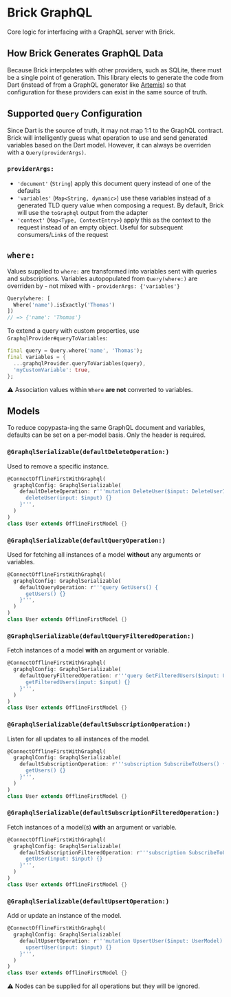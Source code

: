 # Brick GraphQL

Core logic for interfacing with a GraphQL server with Brick.

## How Brick Generates GraphQL Data

Because Brick interpolates with other providers, such as SQLite, there must be a single point of generation. This library elects to generate the code from Dart (instead of from a GraphQL generator like [Artemis](https://pub.dev/packages/artemis)) so that configuration for these providers can exist in the same source of truth.

## Supported `Query` Configuration

Since Dart is the source of truth, it may not map 1:1 to the GraphQL contract. Brick will intelligently guess what operation to use and send generated variables based on the Dart model. However, it can always be overriden with a `Query(providerArgs)`.

### `providerArgs:`

* `'document'` (`String`) apply this document query instead of one of the defaults
* `'variables'` (`Map<String, dynamic>`) use these variables instead of a generated TLD query value when composing a request. By default, Brick will use the `toGraphql` output from the adapter
* `'context'` (`Map<Type, ContextEntry>`) apply this as the context to the request instead of an empty object. Useful for subsequent consumers/`Link`s of the request

## `where:`

Values supplied to `where:` are transformed into variables sent with queries and subscriptions. Variables autopopulated from `Query(where:)` are overriden by - not mixed with - `providerArgs: {'variables'}`

```dart
Query(where: [
  Where('name').isExactly('Thomas')
])
// => {'name': 'Thomas'}
```

To extend a query with custom properties, use `GraphqlProvider#queryToVariables`:

```dart
final query = Query.where('name', 'Thomas');
final variables = {
  ...graphqlProvider.queryToVariables(query),
  'myCustomVariable': true,
};
```

:warning: Association values within `Where` **are not** converted to variables.

## Models

To reduce copypasta-ing the same GraphQL document and variables, defaults can be set on a per-model basis. Only the header is required.

### `@GraphqlSerializable(defaultDeleteOperation:)`

Used to remove a specific instance.

```dart
@ConnectOfflineFirstWithGraphql(
  graphqlConfig: GraphqlSerializable(
    defaultDeleteOperation: r'''mutation DeleteUser($input: DeleteUserInput!) {
      deleteUser(input: $input) {}
    }''',
  )
)
class User extends OfflineFirstModel {}
```

### `@GraphqlSerializable(defaultQueryOperation:)`

Used for fetching all instances of a model **without** any arguments or variables.

```dart
@ConnectOfflineFirstWithGraphql(
  graphqlConfig: GraphqlSerializable(
    defaultQueryOperation: r'''query GetUsers() {
      getUsers() {}
    }''',
  )
)
class User extends OfflineFirstModel {}
```

### `@GraphqlSerializable(defaultQueryFilteredOperation:)`

Fetch instances of a model **with** an argument or variable.

```dart
@ConnectOfflineFirstWithGraphql(
  graphqlConfig: GraphqlSerializable(
    defaultQueryFilteredOperation: r'''query GetFilteredUsers($input: UserFilterInput) {
      getFilteredUsers(input: $input) {}
    }''',
  )
)
class User extends OfflineFirstModel {}
```

### `@GraphqlSerializable(defaultSubscriptionOperation:)`

Listen for all updates to all instances of the model.

```dart
@ConnectOfflineFirstWithGraphql(
  graphqlConfig: GraphqlSerializable(
    defaultSubscriptionOperation: r'''subscription SubscribeToUsers() {
      getUsers() {}
    }''',
  )
)
class User extends OfflineFirstModel {}
```

### `@GraphqlSerializable(defaultSubscriptionFilteredOperation:)`

Fetch instances of a model(s) **with** an argument or variable.

```dart
@ConnectOfflineFirstWithGraphql(
  graphqlConfig: GraphqlSerializable(
    defaultSubscriptionFilteredOperation: r'''subscription SubscribeToUser($input: UserModel) {
      getUser(input: $input) {}
    }''',
  )
)
class User extends OfflineFirstModel {}
```

### `@GraphqlSerializable(defaultUpsertOperation:)`

Add or update an instance of the model.

```dart
@ConnectOfflineFirstWithGraphql(
  graphqlConfig: GraphqlSerializable(
    defaultUpsertOperation: r'''mutation UpsertUser($input: UserModel) {
      upsertUser(input: $input) {}
    }''',
  )
)
class User extends OfflineFirstModel {}
```

:warning: Nodes can be supplied for all operations but they will be ignored.
